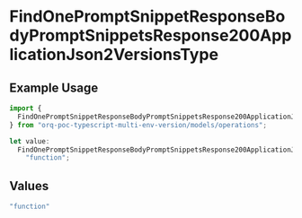 # FindOnePromptSnippetResponseBodyPromptSnippetsResponse200ApplicationJson2VersionsType

## Example Usage

```typescript
import {
  FindOnePromptSnippetResponseBodyPromptSnippetsResponse200ApplicationJson2VersionsType,
} from "orq-poc-typescript-multi-env-version/models/operations";

let value:
  FindOnePromptSnippetResponseBodyPromptSnippetsResponse200ApplicationJson2VersionsType =
    "function";
```

## Values

```typescript
"function"
```